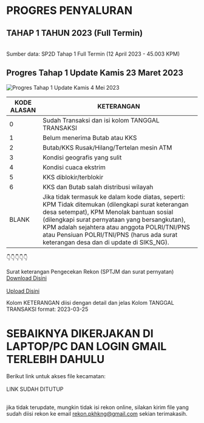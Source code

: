 # PROGRES PENYALURAN 
## TAHAP 1 TAHUN 2023 (Full Termin)
<br>Sumber data: SP2D Tahap 1 Full Termin (12 April 2023 - 45.003 KPM)
## Progres Tahap 1 Update Kamis 23 Maret 2023 <br>
![Progres Tahap 1 Update Kamis 4 Mei 2023](https://user-images.githubusercontent.com/114164637/236200068-649b0cba-e39f-440c-a982-2731573b79d4.png)
<br>

| KODE ALASAN |KETERANGAN|
| --- | --- |
| 0 | Sudah Transaksi dan isi kolom TANGGAL TRANSAKSI |
| 1 |  Belum menerima Butab atau KKS |
| 2 |  Butab/KKS Rusak/Hilang/Tertelan mesin ATM |
| 3 |  Kondisi geografis yang sulit |
| 4 |  Kondisi cuaca ekstrim |
| 5 |  KKS diblokir/terblokir |
| 6 |  KKS dan Butab salah distribusi wilayah |
| BLANK |  Jika tidak termasuk ke dalam kode diatas, seperti: KPM Tidak ditemukan (dilengkapi surat keterangan desa setempat), KPM Menolak bantuan sosial (dilengkapi surat pernyataan yang bersangkutan), KPM adalah sejahtera atau anggota POLRI/TNI/PNS atau Pensiuan POLRI/TNI/PNS (harus ada surat keterangan desa dan di update di SIKS_NG). |

👇👇👇👇👇

Surat keterangan Pengecekan Rekon (SPTJM dan surat pernyatan)
<br><a href="https://docs.google.com/document/d/15-dMryIJEKTcEztiZN-A40Jcix3wqeIo/edit?usp=share_link&ouid=103403997875377965220&rtpof=true&sd=true"> Download Disini</a>
<br><br><a href="https://drive.google.com/drive/folders/14zIJRKTetMdWz1DcLNdeCkQae4k8Kfx6?usp=share_link"> Upload Disini</a>

Kolom KETERANGAN diisi dengan detail dan jelas
Kolom TANGGAL TRANSAKSI format: 2023-03-25

<!--kolom PENDAMPING dan ALAMAT, silakan diedit saja jika tidak sesuai.
Teman, silakan login akun GMAIL yang terdaftar diakun SDM PKH untuk mengedit, atau minta akses bagi yang belum saya kirimi email, sertakan Nama Pendamping dan Kecamatan Dampingan. -->

# SEBAIKNYA DIKERJAKAN DI LAPTOP/PC DAN LOGIN GMAIL TERLEBIH DAHULU

Berikut link untuk akses file kecamatan:
 <br><br>LINK SUDAH DITUTUP<br><br> 
<!--
| KECAMATAN | KECAMATAN |
| --- | --- |
| <a href="https://docs.google.com/spreadsheets/d/15-drRZlZ3GyJxpJ9lEprTb3qRNx1FdZ1/edit?usp=sharing&ouid=103403997875377965220&rtpof=true&sd=true">CIAWIGEBANG</a> | <a href="https://docs.google.com/spreadsheets/d/15ppIeb8DQP9rtMOQEn8Iya7TBnu7-ezN/edit?usp=sharing&ouid=103403997875377965220&rtpof=true&sd=true">JAPARA</a> |
| <a href="https://docs.google.com/spreadsheets/d/1519_RIwQvM3_Lvd8owzYfPrpu8mQWNkp/edit?usp=sharing&ouid=103403997875377965220&rtpof=true&sd=true">CIBEUREUM</a> | <a href="https://docs.google.com/spreadsheets/d/15ri0hQOHU7Pu62tO-SRRGQoOk_qeRtIq/edit?usp=sharing&ouid=103403997875377965220&rtpof=true&sd=true">KADUGEDE</a> |
| <a href="https://docs.google.com/spreadsheets/d/157KXEfd3O7_M-kqh9BJW2hgQmdH-40h-/edit?usp=sharing&ouid=103403997875377965220&rtpof=true&sd=true">CIBINGBIN</a> | <a href="https://docs.google.com/spreadsheets/d/15wjJ2FB9kEf8dk5B86Al6ngKuowFOzkq/edit?usp=sharing&ouid=103403997875377965220&rtpof=true&sd=true">KALIMANGGIS</a> |
| <a href="https://docs.google.com/spreadsheets/d/157SUKWGpNxVXsaQ6it52vVkGbpS56-Ui/edit?usp=sharing&ouid=103403997875377965220&rtpof=true&sd=true">CIDAHU</a> | <a href="https://docs.google.com/spreadsheets/d/163DWt80PVsVC3EsBbGW0wLCYpvpFhlFY/edit?usp=sharing&ouid=103403997875377965220&rtpof=true&sd=true">KARANG KANCANA</a> |
| <a href="https://docs.google.com/spreadsheets/d/15B2f058K9Qw5UKIeDy0LpVYq5hV3Lv4R/edit?usp=sharing&ouid=103403997875377965220&rtpof=true&sd=true">CIGANDAMEKAR</a> | <a href="https://docs.google.com/spreadsheets/d/169dK2PFBc77H5wiLv18Zy_txrrHOWbFT/edit?usp=sharing&ouid=103403997875377965220&rtpof=true&sd=true">KRAMATMULYA</a> |
| <a href="https://docs.google.com/spreadsheets/d/15IzHXGXnwWXC19HBkcFP4u5dn_CQyXkm/edit?usp=sharing&ouid=103403997875377965220&rtpof=true&sd=true">CIGUGUR</a> | <a href="https://docs.google.com/spreadsheets/d/16CX9-YyGAcHBA6x24cShUMdtwEnIfADa/edit?usp=sharing&ouid=103403997875377965220&rtpof=true&sd=true">KUNINGAN</a> |
| <a href="https://docs.google.com/spreadsheets/d/15JKrtLnMj3Zn1rMkDgjTSUNb7BAyYyRy/edit?usp=sharing&ouid=103403997875377965220&rtpof=true&sd=true">CILEBAK</a> | <a href="https://docs.google.com/spreadsheets/d/16E5c55acct3jL7u4s-XCMxRfSHgGpvGR/edit?usp=sharing&ouid=103403997875377965220&rtpof=true&sd=true">LEBAKWANGI</a> |
| <a href="https://docs.google.com/spreadsheets/d/15KKSWDukGdVAfEOnWJ6xYIbS5JN-ew-Z/edit?usp=sharing&ouid=103403997875377965220&rtpof=true&sd=true">CILIMUS</a> | <a href="https://docs.google.com/spreadsheets/d/16G77jIY8SrbZ3pFg3q9n-AkvhaBoRMTf/edit?usp=sharing&ouid=103403997875377965220&rtpof=true&sd=true">LURAGUNG</a> |
| <a href="https://docs.google.com/spreadsheets/d/15NZGeaB6WDhw-aHk2Qvngzo2-yUPGvrt/edit?usp=sharing&ouid=103403997875377965220&rtpof=true&sd=true">CIMAHI</a> | <a href="https://docs.google.com/spreadsheets/d/16MSjzKRB47_cN1XKcNijfoMTsXkCaPsl/edit?usp=sharing&ouid=103403997875377965220&rtpof=true&sd=true">MALEBER</a> |
| <a href="https://docs.google.com/spreadsheets/d/15RCannfe5XmSQOBCFyX-cd8Sj4L2sQA1/edit?usp=sharing&ouid=103403997875377965220&rtpof=true&sd=true">CINIRU</a> | <a href="https://docs.google.com/spreadsheets/d/16PL2KakQZtSfHCHlxe7fKcXAPxPeDMW2/edit?usp=sharing&ouid=103403997875377965220&rtpof=true&sd=true">MANDIRANCAN</a> |
| <a href="https://docs.google.com/spreadsheets/d/15RZo8vPj-hyvDccRo82pukLGbKkHPSZW/edit?usp=sharing&ouid=103403997875377965220&rtpof=true&sd=true">CIPICUNG</a> | <a href="https://docs.google.com/spreadsheets/d/16Qk2YZD8Ya9fU7txbNMTfL0sx2j7QqKm/edit?usp=sharing&ouid=103403997875377965220&rtpof=true&sd=true">NUSAHERANG</a> |
| <a href="https://docs.google.com/spreadsheets/d/15RnPSq99-I6P6NxhC-Sgqv2hr7QBvUqf/edit?usp=sharing&ouid=103403997875377965220&rtpof=true&sd=true">CIWARU</a> | <a href="https://docs.google.com/spreadsheets/d/16TimHBEIOZTPU2tjkf80w8C3QbBucrFg/edit?usp=sharing&ouid=103403997875377965220&rtpof=true&sd=true">PANCALANG</a> |
| <a href="https://docs.google.com/spreadsheets/d/15WwNdZ0lqf_75RrKFNc3Qf3CFDHbRz7M/edit?usp=sharing&ouid=103403997875377965220&rtpof=true&sd=true">DARMA</a> | <a href="https://docs.google.com/spreadsheets/d/16ZJsuG9uWjAWPvSIsovs-f1161zqPdbY/edit?usp=sharing&ouid=103403997875377965220&rtpof=true&sd=true">PASAWAHAN</a> |
| <a href="https://docs.google.com/spreadsheets/d/15YTb6za7-XazNf5YxEImmffczBUTCIDR/edit?usp=sharing&ouid=103403997875377965220&rtpof=true&sd=true">GARAWANGI</a> | <a href="https://docs.google.com/spreadsheets/d/16e4NgAOg5TOZ0k0fRSQQHGiXfOa7r5fu/edit?usp=sharing&ouid=103403997875377965220&rtpof=true&sd=true">SELAJAMBE</a> |
| <a href="https://docs.google.com/spreadsheets/d/15ZVYzbV7wctI6ayjhWEfn2yhOoYTd-4l/edit?usp=sharing&ouid=103403997875377965220&rtpof=true&sd=true">HANTARA</a> | <a href="https://docs.google.com/spreadsheets/d/16eGh7z12mqRZYcDL_F__tv3TczKkeY4x/edit?usp=sharing&ouid=103403997875377965220&rtpof=true&sd=true">SINDANGAGUNG</a> |
| <a href="https://docs.google.com/spreadsheets/d/15jqw5nWaKe8ruK6Ooc_5Uj4IiWnouFJ_/edit?usp=sharing&ouid=103403997875377965220&rtpof=true&sd=true">JALAKSANA</a> | <a href="https://docs.google.com/spreadsheets/d/16fwntpuKYso_YVLKETx-Af8qS8oxBPQs/edit?usp=sharing&ouid=103403997875377965220&rtpof=true&sd=true">SUBANG</a> |
-->
jika tidak terupdate, mungkin tidak isi rekon online, silakan kirim file yang sudah diisi rekon ke email <a href = "rekon.pkhkng@gmail.com">rekon.pkhkng@gmail.com</a>
sekian terimakasih. 
